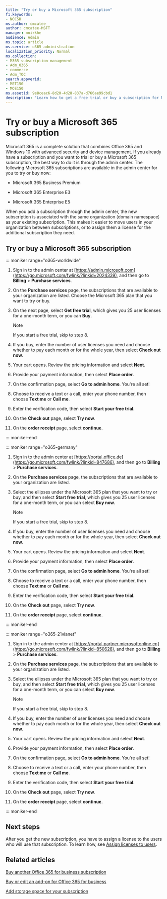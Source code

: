 ```yaml
---
title: "Try or buy a Microsoft 365 subscription"
f1.keywords:
- NOCSH
ms.author: cmcatee
author: cmcatee-MSFT
manager: mnirkhe
audience: Admin
ms.topic: article
ms.service: o365-administration
localization_priority: Normal
ms.collection: 
- M365-subscription-management
- Adm_O365
- commerce
- Adm_TOC
search.appverid:
- MET150
- MOE150
ms.assetid: 9e8ceac6-8d20-4d28-837a-d766ae99cbd1
description: "Learn how to get a free trial or buy a subscription for Microsoft 365."
---
```


# Try or buy a Microsoft 365 subscription

Microsoft 365 is a complete solution that combines Office 365 and Windows 10 with advanced security and device management. If you already have a subscription and you want to trial or buy a Microsoft 365 subscription, the best way to do it is through the admin center. The following Microsoft 365 subscriptions are available in the admin center for you to try or buy now:
  
- Microsoft 365 Business Premium

- Microsoft 365 Enterprise E3

- Microsoft 365 Enterprise E5

When you add a subscription through the admin center, the new subscription is associated with the same organization (domain namespace) as your existing subscription. This makes it easier to move users in your organization between subscriptions, or to assign them a license for the additional subscription they need.
  
## Try or buy a Microsoft 365 subscription

::: moniker range="o365-worldwide"

1. Sign in to the admin center at [https://admin.microsoft.com](https://go.microsoft.com/fwlink/?linkid=2024339), and then go to **Billing** \> **Purchase services**.

2. On the **Purchase services** page, the subscriptions that are available to your organization are listed. Choose the Microsoft 365 plan that you want to try or buy.

3. On the next page, select **Get free trial**, which gives you 25 user licenses for a one-month term, or you can **Buy**.

    > [!NOTE]
    > If you start a free trial, skip to step 8.
  
4. If you buy, enter the number of user licenses you need and choose whether to pay each month or for the whole year, then select **Check out now**.

5. Your cart opens. Review the pricing information and select **Next**.

6. Provide your payment information, then select **Place order**.

7. On the confirmation page, select **Go to admin home**. You're all set!

8. Choose to receive a text or a call, enter your phone number, then choose **Text me** or **Call me**.

9. Enter the verification code, then select **Start your free trial**.

10. On the **Check out** page, select **Try now**.

11. On the **order receipt** page, select **continue**.

::: moniker-end

::: moniker range="o365-germany"

1. Sign in to the admin center at [https://portal.office.de](https://go.microsoft.com/fwlink/?linkid=847686), and then go to **Billing** \> **Purchase services**.

2. On the **Purchase services** page, the subscriptions that are available to your organization are listed.

3. Select the ellipses under the Microsoft 365 plan that you want to try or buy, and then select **Start free trial**, which gives you 25 user licenses for a one-month term, or you can select **Buy now**.

    > [!NOTE]
    > If you start a free trial, skip to step 8.
  
4. If you buy, enter the number of user licenses you need and choose whether to pay each month or for the whole year, then select **Check out now**.

5. Your cart opens. Review the pricing information and select **Next**.

6. Provide your payment information, then select **Place order**.

7. On the confirmation page, select **Go to admin home**. You're all set!

8. Choose to receive a text or a call, enter your phone number, then choose **Text me** or **Call me**.

9. Enter the verification code, then select **Start your free trial**.

10. On the **Check out** page, select **Try now**.

11. On the **order receipt** page, select **continue**.

::: moniker-end

::: moniker range="o365-21vianet"

1. Sign in to the admin center at [https://portal.partner.microsoftonline.cn](https://go.microsoft.com/fwlink/?linkid=850628), and then go to **Billing** \> **Purchase services**.

2. On the **Purchase services** page, the subscriptions that are available to your organization are listed. 

3. Select the ellipses under the Microsoft 365 plan that you want to try or buy, and then select **Start free trial**, which gives you 25 user licenses for a one-month term, or you can select **Buy now**.

    > [!NOTE]
    > If you start a free trial, skip to step 8.
  
4. If you buy, enter the number of user licenses you need and choose whether to pay each month or for the whole year, then select **Check out now**.

5. Your cart opens. Review the pricing information and select **Next**.

6. Provide your payment information, then select **Place order**.

7. On the confirmation page, select **Go to admin home**. You're all set!

8. Choose to receive a text or a call, enter your phone number, then choose **Text me** or **Call me**.

9. Enter the verification code, then select **Start your free trial**.

10. On the **Check out** page, select **Try now**.

11. On the **order receipt** page, select **continue**.

::: moniker-end

## Next steps

After you get the new subscription, you have to assign a license to the users who will use that subscription. To learn how, see [Assign licenses to users](../admin/manage/assign-licenses-to-users.md).

## Related articles

[Buy another Office 365 for business subscription](buy-another-subscription.md)

[Buy or edit an add-on for Office 365 for business](buy-or-edit-an-add-on.md)

[Add storage space for your subscription](add-storage-space.md)